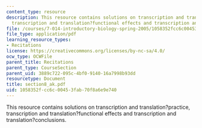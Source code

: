 ```yaml
---
content_type: resource
description: This resource contains solutions on transcription and translation?practice,
  transcription and translation?functional effects and transcription and translation?conclusions.
file: /courses/7-014-introductory-biology-spring-2005/1058352fcc6c00453fab70f8a6e9e740_section8_ak.pdf
file_type: application/pdf
learning_resource_types:
- Recitations
license: https://creativecommons.org/licenses/by-nc-sa/4.0/
ocw_type: OCWFile
parent_title: Recitations
parent_type: CourseSection
parent_uid: 3889c722-095c-4bf0-9140-16a7998b93dd
resourcetype: Document
title: section8_ak.pdf
uid: 1058352f-cc6c-0045-3fab-70f8a6e9e740
---
```

This resource contains solutions on transcription and translation?practice, transcription and translation?functional effects and transcription and translation?conclusions.